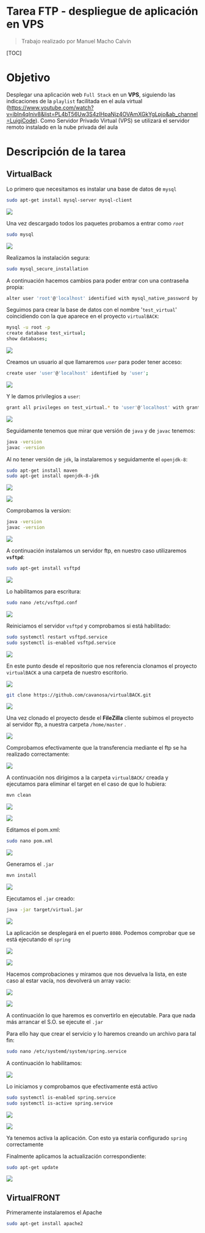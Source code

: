 

# Tarea FTP - despliegue de aplicación en VPS

> Trabajo realizado por Manuel Macho Calvín

[TOC]



# Objetivo

Desplegar una aplicación web `Full Stack` en un **VPS**, siguiendo las indicaciones de la `playlist` facilitada en el aula virtual (https://www.youtube.com/watch?v=ibIn4qIniv8&list=PL4bT56Uw3S4zIHpaNjz4OVAmXGkYgLpjo&ab_channel=LuigiCode). Como Servidor Privado Virtual (VPS) se utilizará el servidor remoto instalado en la nube privada del aula

# Descripción de la tarea

## VirtualBack

Lo primero que necesitamos es instalar una base de datos de `mysql`

```bash
sudo apt-get install mysql-server mysql-client
```

![](Tarea%20FTP%20-%20despliegue%20de%20aplicaci%C3%B3n%20en%20VPS.assets/2.mysql.png)

Una vez descargado todos los paquetes probamos a entrar como *`root`*

```bash
sudo mysql
```

![](Tarea%20FTP%20-%20despliegue%20de%20aplicaci%C3%B3n%20en%20VPS.assets/3.acces.png)



Realizamos la instalación segura:

```bash
sudo mysql_secure_installation
```

A continuación hacemos cambios para poder entrar con una contraseña propia:

```bash
alter user 'root'@'localhost' identified with mysql_native_password by 'tutorial';
```

Seguimos para crear la base de datos con el nombre '`test_virtual`' coincidiendo con la que aparece en el proyecto `virtualBACK`:

```bash
mysql -u root -p
create database test_virtual;
show databases;
```

![](Tarea%20FTP%20-%20despliegue%20de%20aplicaci%C3%B3n%20en%20VPS.assets/4.create.png)

Creamos un usuario al que llamaremos *`user`* para poder tener acceso:

```bash
create user 'user'@'localhost' identified by 'user';
```

![](Tarea%20FTP%20-%20despliegue%20de%20aplicaci%C3%B3n%20en%20VPS.assets/4.create.png)

Y le damos privilegios a `user`:

```bash
grant all privileges on test_virtual.* to 'user'@'localhost' with grant option;
```

![](Tarea%20FTP%20-%20despliegue%20de%20aplicaci%C3%B3n%20en%20VPS.assets/6.grant.png)

Seguidamente tenemos que mirar que versión de `java`  y de `javac` tenemos:

```bash
java -version
javac -version
```

Al no tener versión de `jdk`, la instalaremos y seguidamente el `openjdk-8`:

```bash
sudo apt-get install maven
sudo apt-get install openjdk-8-jdk
```

![](Tarea%20FTP%20-%20despliegue%20de%20aplicaci%C3%B3n%20en%20VPS.assets/7.maven.png)

![](Tarea%20FTP%20-%20despliegue%20de%20aplicaci%C3%B3n%20en%20VPS.assets/8.jdk.png)

Comprobamos la version:

```bash
java -version
javac -version
```

![](Tarea%20FTP%20-%20despliegue%20de%20aplicaci%C3%B3n%20en%20VPS.assets/9.version.png)

A continuación instalamos un servidor ftp, en nuestro caso utilizaremos **`vsftpd`**:

```bash
sudo apt-get install vsftpd
```

![](Tarea%20FTP%20-%20despliegue%20de%20aplicaci%C3%B3n%20en%20VPS.assets/10.vsftd.png)



Lo habilitamos para escritura:

```bash
sudo nano /etc/vsftpd.conf
```

![](Tarea%20FTP%20-%20despliegue%20de%20aplicaci%C3%B3n%20en%20VPS.assets/11.write.png)

Reiniciamos el servidor `vsftpd` y comprobamos si está habilitado:

```bash
sudo systemctl restart vsftpd.service
sudo systemctl is-enabled vsftpd.service
```

![](Tarea%20FTP%20-%20despliegue%20de%20aplicaci%C3%B3n%20en%20VPS.assets/12.enabled.png)



En este punto desde el repositorio que nos referencia clonamos el proyecto `virtualBACK`  a una carpeta de nuestro escritorio. 

![](Tarea%20FTP%20-%20despliegue%20de%20aplicaci%C3%B3n%20en%20VPS.assets/CAPTUR1.PNG)





```bash
git clone https://github.com/cavanosa/virtualBACK.git
```

![](Tarea%20FTP%20-%20despliegue%20de%20aplicaci%C3%B3n%20en%20VPS.assets/1CLONA1.PNG)

Una vez clonado el proyecto desde el **FileZilla** cliente subimos el proyecto al servidor ftp, a nuestra carpeta `/home/master` .

<!--En este punto tengo explicar que tuve bastantes problemas para ejecutar el fichero .jar. Es por eso que tuve que repetir en diversas ocasiones el proceso,hasta en tres ocasiones, por lo cual muchas capturas del inicio del proceso no se corresponde en nombre con los nombres en el proceso final, ya que fueron nombradas de otra manera.-->

<!--Uno de los problemas tuve que solucionarlo eliminando una dependencia del pom.xl. que no me reconocia. Con eso lo pude solucionar.--> 

![](Tarea%20FTP%20-%20despliegue%20de%20aplicaci%C3%B3n%20en%20VPS.assets/0200.PNG)

Comprobamos efectivamente que la transferencia mediante el ftp se ha realizado correctamente:

![](Tarea%20FTP%20-%20despliegue%20de%20aplicaci%C3%B3n%20en%20VPS.assets/5COMPR1.PNG)



A continuación nos dirigimos a la carpeta `virtualBACK/` creada y ejecutamos para eliminar el target en el caso de que lo hubiera:

```bash
mvn clean
```



![](Tarea%20FTP%20-%20despliegue%20de%20aplicaci%C3%B3n%20en%20VPS.assets/13.clean.png)



![](Tarea%20FTP%20-%20despliegue%20de%20aplicaci%C3%B3n%20en%20VPS.assets/13.1.clean.png)

Editamos el pom.xml:

```bash
sudo nano pom.xml
```

![](Tarea%20FTP%20-%20despliegue%20de%20aplicaci%C3%B3n%20en%20VPS.assets/14.pom.png)



Generamos el `.jar`

```bash
mvn install
```

![](Tarea%20FTP%20-%20despliegue%20de%20aplicaci%C3%B3n%20en%20VPS.assets/81COMA1.PNG)

Ejecutamos el `.jar` creado:

```bash
java -jar target/virtual.jar
```



![](Tarea%20FTP%20-%20despliegue%20de%20aplicaci%C3%B3n%20en%20VPS.assets/8PROBA1.PNG)



La aplicación se desplegará en el puerto `8080`. Podemos comprobar que se está ejecutando el `spring`

![](Tarea%20FTP%20-%20despliegue%20de%20aplicaci%C3%B3n%20en%20VPS.assets/001.PNG)



![](Tarea%20FTP%20-%20despliegue%20de%20aplicaci%C3%B3n%20en%20VPS.assets/002.PNG)



Hacemos comprobaciones y miramos que nos devuelva la lista, en este caso al estar vacía, nos devolverá un array vacio:

![](Tarea%20FTP%20-%20despliegue%20de%20aplicaci%C3%B3n%20en%20VPS.assets/003.PNG)

![](Tarea%20FTP%20-%20despliegue%20de%20aplicaci%C3%B3n%20en%20VPS.assets/004.PNG)



A continuación lo que haremos es convertirlo en ejecutable. Para que nada más arrancar el S.O. se ejecute el `.jar`

Para ello hay que crear el servicio y lo haremos creando un archivo para tal fin:

```bash
sudo nano /etc/systemd/system/spring.service
```



A continuación lo habilitamos:

![](Tarea%20FTP%20-%20despliegue%20de%20aplicaci%C3%B3n%20en%20VPS.assets/005.PNG)

Lo iniciamos y comprobamos que efectivamente está activo

```bash
sudo systemctl is-enabled spring.service
sudo systemctl is-active spring.service
```

![](Tarea%20FTP%20-%20despliegue%20de%20aplicaci%C3%B3n%20en%20VPS.assets/006.PNG)





![](Tarea%20FTP%20-%20despliegue%20de%20aplicaci%C3%B3n%20en%20VPS.assets/007.PNG)

Ya tenemos activa la aplicación. Con esto ya estaría configurado `spring` correctamente

Finalmente aplicamos la actualización correspondiente:

```bash
sudo apt-get update
```

![](Tarea%20FTP%20-%20despliegue%20de%20aplicaci%C3%B3n%20en%20VPS.assets/008.PNG)





## VirtualFRONT

Primeramente instalaremos el Apache

```bash
sudo apt-get install apache2
```

